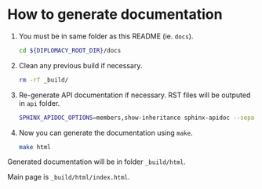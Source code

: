# How to generate documentation

1. You must be in same folder as this README (ie. `docs`).
    ```bash
    cd ${DIPLOMACY_ROOT_DIR}/docs
    ```

2. Clean any previous build if necessary.
    ```bash
    rm -rf _build/
    ```

3. Re-generate API documentation if necessary. RST files will be outputed in `api` folder.
    ```bash
    SPHINX_APIDOC_OPTIONS=members,show-inheritance sphinx-apidoc --separate --force --module-first -d 3 -o api ../diplomacy
    ```

4. Now you can generate the documentation using `make`.
    ```bash
    make html
    ```

Generated documentation will be in folder `_build/html`.

Main page is `_build/html/index.html`.
